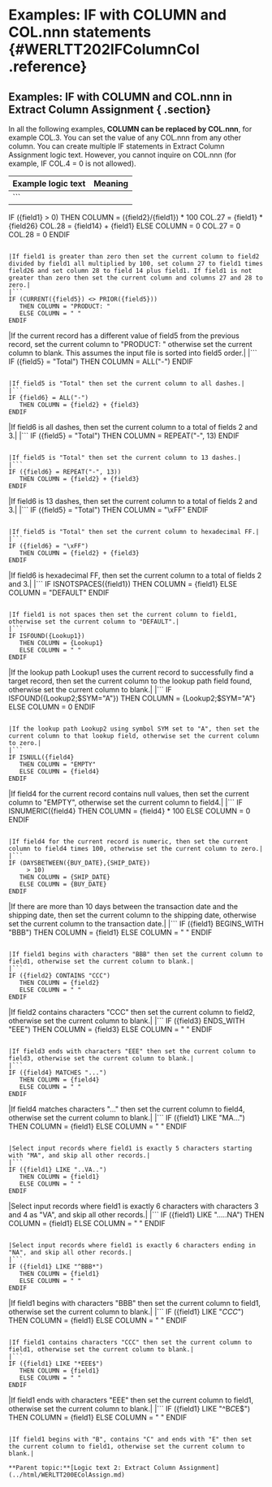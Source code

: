 # Examples: IF with COLUMN and COL.nnn statements {#WERLTT202IFColumnCol .reference}

## Examples: IF with COLUMN and COL.nnn in Extract Column Assignment { .section}

In all the following examples, **COLUMN can be replaced by COL.nnn**, for example COL.3. You can set the value of any COL.nnn from any other column. You can create multiple IF statements in Extract Column Assignment logic text. However, you cannot inquire on COL.nnn \(for example, IF COL.4 = 0 is not allowed\).

|Example logic text|Meaning|
|------------------|-------|
|```
IF ({field1} > 0) THEN
   COLUMN = ({field2}/{field1}) * 100
   COL.27 = {field1} * {field26}
   COL.28 = {field14} + {field1}
ELSE
   COLUMN = 0
   COL.27 = 0
   COL.28 = 0
ENDIF
```

|If field1 is greater than zero then set the current column to field2 divided by field1 all multiplied by 100, set column 27 to field1 times field26 and set column 28 to field 14 plus field1. If field1 is not greater than zero then set the current column and columns 27 and 28 to zero.|
|```
IF (CURRENT({field5}) <> PRIOR({field5}))
   THEN COLUMN = "PRODUCT: "
   ELSE COLUMN = " "
ENDIF
```

|If the current record has a different value of field5 from the previous record, set the current column to "PRODUCT: " otherwise set the current column to blank. This assumes the input file is sorted into field5 order.|
|```
IF ({field5} = "Total")
   THEN COLUMN = ALL("-")
ENDIF
```

|If field5 is "Total" then set the current column to all dashes.|
|```
IF {field6} = ALL("-")
   THEN COLUMN = {field2} + {field3}
ENDIF
```

|If field6 is all dashes, then set the current column to a total of fields 2 and 3.|
|```
IF ({field5} = "Total")
   THEN COLUMN = REPEAT("-", 13)
ENDIF
```

|If field5 is "Total" then set the current column to 13 dashes.|
|```
IF ({field6} = REPEAT("-", 13))
   THEN COLUMN = {field2} + {field3}
ENDIF
```

|If field6 is 13 dashes, then set the current column to a total of fields 2 and 3.|
|```
IF ({field5} = "Total")
   THEN COLUMN = "\xFF"
ENDIF
```

|If field5 is "Total" then set the current column to hexadecimal FF.|
|```
IF ({field6} = "\xFF")
   THEN COLUMN = {field2} + {field3}
ENDIF
```

|If field6 is hexadecimal FF, then set the current column to a total of fields 2 and 3.|
|```
IF ISNOTSPACES({field1})
   THEN COLUMN = {field1}
   ELSE COLUMN = "DEFAULT"
ENDIF
```

|If field1 is not spaces then set the current column to field1, otherwise set the current column to "DEFAULT".|
|```
IF ISFOUND({Lookup1})
   THEN COLUMN = {Lookup1}
   ELSE COLUMN = " "
ENDIF
```

|If the lookup path Lookup1 uses the current record to successfully find a target record, then set the current column to the lookup path field found, otherwise set the current column to blank.|
|```
 IF ISFOUND({Lookup2;$SYM="A"})
    THEN COLUMN = {Lookup2;$SYM="A"}
    ELSE COLUMN = 0
 ENDIF
```

|If the lookup path Lookup2 using symbol SYM set to "A", then set the current column to that lookup field, otherwise set the current column to zero.|
|```
IF ISNULL({field4}
   THEN COLUMN = "EMPTY"
   ELSE COLUMN = {field4}
ENDIF
```

|If field4 for the current record contains null values, then set the current column to "EMPTY", otherwise set the current column to field4.|
|```
IF ISNUMERIC({field4}
   THEN COLUMN = {field4} * 100
   ELSE COLUMN = 0
ENDIF
```

|If field4 for the current record is numeric, then set the current column to field4 times 100, otherwise set the current column to zero.|
|```
IF (DAYSBETWEEN({BUY_DATE},{SHIP_DATE})
     > 10)
   THEN COLUMN = {SHIP_DATE}
   ELSE COLUMN = {BUY_DATE}
ENDIF
```

|If there are more than 10 days between the transaction date and the shipping date, then set the current column to the shipping date, otherwise set the current column to the transaction date.|
|```
IF ({field1} BEGINS_WITH "BBB")
   THEN COLUMN = {field1}
   ELSE COLUMN = " "
ENDIF
```

|If field1 begins with characters "BBB" then set the current column to field1, otherwise set the current column to blank.|
|```
IF ({field2} CONTAINS "CCC")
   THEN COLUMN = {field2}
   ELSE COLUMN = " "
ENDIF
```

|If field2 contains characters "CCC" then set the current column to field2, otherwise set the current column to blank.|
|```
IF ({field3} ENDS_WITH "EEE")
   THEN COLUMN = {field3}
   ELSE COLUMN = " "
ENDIF
```

|If field3 ends with characters "EEE" then set the current column to field3, otherwise set the current column to blank.|
|```
IF ({field4} MATCHES "...")
   THEN COLUMN = {field4}
   ELSE COLUMN = " "
ENDIF
```

|If field4 matches characters "..." then set the current column to field4, otherwise set the current column to blank.|
|```
IF ({field1} LIKE "MA...")
   THEN COLUMN = {field1}
   ELSE COLUMN = " "
ENDIF
```

|Select input records where field1 is exactly 5 characters starting with "MA", and skip all other records.|
|```
IF ({field1} LIKE "..VA..")
   THEN COLUMN = {field1}
   ELSE COLUMN = " "
ENDIF
```

|Select input records where field1 is exactly 6 characters with characters 3 and 4 as "VA", and skip all other records.|
|```
IF ({field1} LIKE ".....NA")
   THEN COLUMN = {field1}
   ELSE COLUMN = " "
ENDIF
```

|Select input records where field1 is exactly 6 characters ending in "NA", and skip all other records.|
|```
IF ({field1} LIKE "^BBB*")
   THEN COLUMN = {field1}
   ELSE COLUMN = " "
ENDIF
```

|If field1 begins with characters "BBB" then set the current column to field1, otherwise set the current column to blank.|
|```
IF ({field1} LIKE "*CCC*")
   THEN COLUMN = {field1}
   ELSE COLUMN = " "
ENDIF
```

|If field1 contains characters "CCC" then set the current column to field1, otherwise set the current column to blank.|
|```
IF ({field1} LIKE "*EEE$")
   THEN COLUMN = {field1}
   ELSE COLUMN = " "
ENDIF
```

|If field1 ends with characters "EEE" then set the current column to field1, otherwise set the current column to blank.|
|```
IF ({field1} LIKE "^B*C*E$")
   THEN COLUMN = {field1}
   ELSE COLUMN = " "
ENDIF
```

|If field1 begins with "B", contains "C" and ends with "E" then set the current column to field1, otherwise set the current column to blank.|

**Parent topic:**[Logic text 2: Extract Column Assignment](../html/WERLTT200EColAssign.md)

